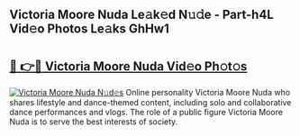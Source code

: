 ## Victoria Moore Nuda Le𝚊k𝚎d N𝚞𝚍e - Part-h4L Vid𝚎o Photos Le𝚊ks GhHw1

# <h2><a href="http://fbf1xrx.evod.top/?m=Victoria+Moore+Nuda">🔗 👉🔴 Victoria Moore Nuda Vid𝚎o Ph𝚘t𝚘s</a></h2>

[![Victoria Moore Nuda N𝚞d𝚎s](https://i.imgur.com/8V9OHl7.gif)](http://fbf1xrx.evod.top/?m=Victoria+Moore+Nuda)
Online personality Victoria Moore Nuda who shares lifestyle and dance-themed content, including solo and collaborative dance performances and vlogs. The role of a public figure Victoria Moore Nuda is to serve the best interests of society. 
